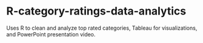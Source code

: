 # R-category-ratings-data-analytics
Uses R to clean and analyze top rated categories, Tableau for visualizations, and PowerPoint presentation video.
